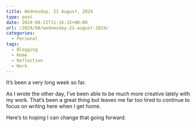 ```yaml
---
title: Wednesday, 21 August, 2024
type: post
date: 2024-08-21T11:16:15+00:00
url: /2024/08/wednesday-21-august-2024/
categories:
  - Personal
tags:
  - Blogging
  - Home
  - Reflection
  - Work
---
```


It’s been a very long week so far.

As I wrote the other day, I’ve been able to be much more creative lately with my work. That’s been a great thing but leaves me far too tired to continue to focus on writing here when I get home.

Here’s to hoping I can change that going forward.